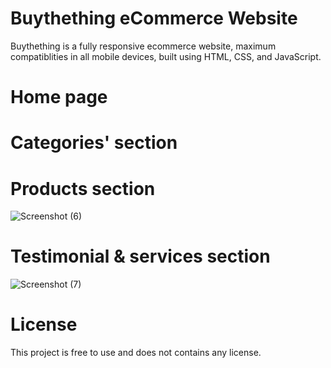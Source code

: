 # Buythething eCommerce Website


Buythething is a fully responsive ecommerce website, maximum compatiblities in all mobile devices, built using HTML, CSS, and JavaScript.


# Home page




# Categories' section




# Products section

![Screenshot (6)](https://user-images.githubusercontent.com/79146129/164019684-40b11c96-5eb4-44dd-bb25-02931405629d.png)


# Testimonial & services section

![Screenshot (7)](https://user-images.githubusercontent.com/79146129/164019794-2fc1af4c-2491-4096-b503-a59a8d83c55e.png)

# License
 
 This project is free to use and does not contains any license.

















